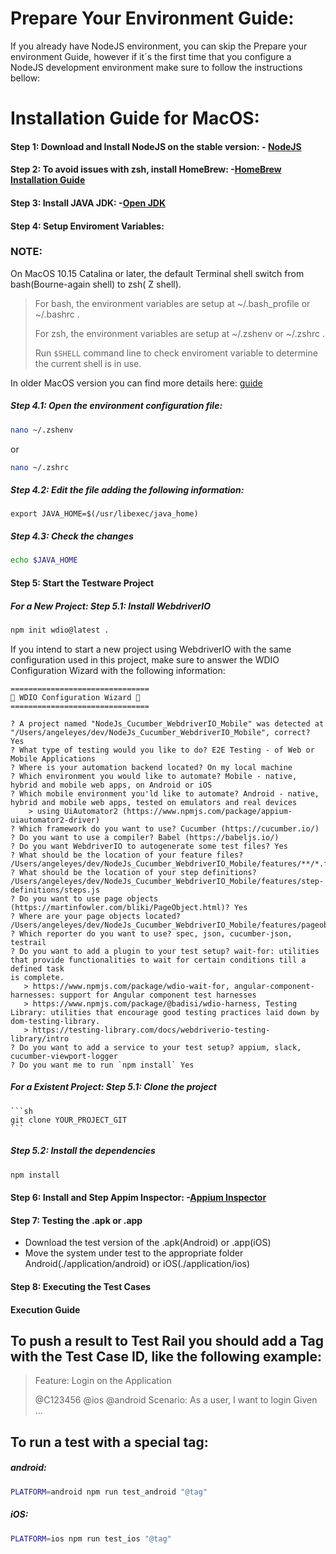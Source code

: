 # Prepare Your Environment Guide:

If you already have NodeJS environment, you can skip the Prepare your environment Guide,
however if it´s the first time that you configure a NodeJS development environment make sure to follow the instructions bellow:


# Installation Guide for MacOS:

#### Step 1: Download and Install NodeJS on the stable version: - [NodeJS](https://nodejs.org/en/download)

#### Step 2: To avoid issues with zsh, install HomeBrew: -[HomeBrew Installation Guide](http://docs.brew.sh/Installation)

#### Step 3: Install JAVA JDK: -[Open JDK](https://www.oracle.com/in/java/technologies/downloads/)

#### Step 4: Setup Enviroment Variables:

### NOTE:

On MacOS 10.15 Catalina or later, the default Terminal shell switch from bash(Bourne-again shell) to zsh( Z shell).

> For bash, the environment variables are setup at ~/.bash_profile or ~/.bashrc .
> 
> For zsh, the environment variables are setup at ~/.zshenv or ~/.zshrc .
> 
> Run `$SHELL` command line to check enviroment variable to determine the current shell is in use.


In older MacOS version you can find more details here: [guide](https://mkyong.com/java/how-to-set-java-home-environment-variable-on-mac-os-x)

##### Step 4.1: Open the environment configuration file:

```sh
nano ~/.zshenv 
```
or 
```sh
nano ~/.zshrc
```
##### Step 4.2: Edit the file adding the following information:

`export JAVA_HOME=$(/usr/libexec/java_home)`

##### Step 4.3: Check the changes

```sh
echo $JAVA_HOME
```

#### Step 5: Start the Testware Project

##### For a New Project:  Step 5.1: Install WebdriverIO

```sh
npm init wdio@latest .
```

If you intend to start a new project using WebdriverIO with the same configuration used in this project, make sure to answer the WDIO Configuration Wizard with the following information:

	===============================
	🤖 WDIO Configuration Wizard 🧙
	===============================
	
	? A project named "NodeJs_Cucumber_WebdriverIO_Mobile" was detected at "/Users/angeleyes/dev/NodeJs_Cucumber_WebdriverIO_Mobile", correct? Yes
	? What type of testing would you like to do? E2E Testing - of Web or Mobile Applications
	? Where is your automation backend located? On my local machine
	? Which environment you would like to automate? Mobile - native, hybrid and mobile web apps, on Android or iOS
	? Which mobile environment you'ld like to automate? Android - native, hybrid and mobile web apps, tested on emulators and real devices
	    > using UiAutomator2 (https://www.npmjs.com/package/appium-uiautomator2-driver)
	? Which framework do you want to use? Cucumber (https://cucumber.io/)
	? Do you want to use a compiler? Babel (https://babeljs.io/)
	? Do you want WebdriverIO to autogenerate some test files? Yes
	? What should be the location of your feature files? /Users/angeleyes/dev/NodeJs_Cucumber_WebdriverIO_Mobile/features/**/*.feature
	? What should be the location of your step definitions? /Users/angeleyes/dev/NodeJs_Cucumber_WebdriverIO_Mobile/features/step-definitions/steps.js
	? Do you want to use page objects (https://martinfowler.com/bliki/PageObject.html)? Yes
	? Where are your page objects located? /Users/angeleyes/dev/NodeJs_Cucumber_WebdriverIO_Mobile/features/pageobjects/**/*.js
	? Which reporter do you want to use? spec, json, cucumber-json, testrail
	? Do you want to add a plugin to your test setup? wait-for: utilities that provide functionalities to wait for certain conditions till a defined task 
	is complete.
	   > https://www.npmjs.com/package/wdio-wait-for, angular-component-harnesses: support for Angular component test harnesses
	   > https://www.npmjs.com/package/@badisi/wdio-harness, Testing Library: utilities that encourage good testing practices laid down by 
	dom-testing-library.
	   > https://testing-library.com/docs/webdriverio-testing-library/intro
	? Do you want to add a service to your test setup? appium, slack, cucumber-viewport-logger
	? Do you want me to run `npm install` Yes

##### For a Existent Project: Step 5.1: Clone the project

    ```sh
	git clone YOUR_PROJECT_GIT
    ```

##### Step 5.2: Install the dependencies

```sh
npm install
```

#### Step 6: Install and Step Appim Inspector: -[Appium Inspector](https://github.com/appium/appium-inspector)

#### Step 7: Testing the .apk or .app

- Download the test version of the .apk(Android) or .app(iOS)
- Move the system under test to the appropriate folder Android(./application/android) or iOS(./application/ios) 

#### Step 8: Executing the Test Cases

#### Execution Guide

## To push a result to Test Rail you should add a Tag with the Test Case ID, like the following example:

> Feature: Login on the Application
> 
>    @C123456 @ios @android
>    Scenario: As a user, I want to login
>         Given ... 


## To run a test with a special tag:

##### android:

```bash
PLATFORM=android npm run test_android "@tag"
   ```
##### iOS:

```bash
PLATFORM=ios npm run test_ios "@tag"
```
